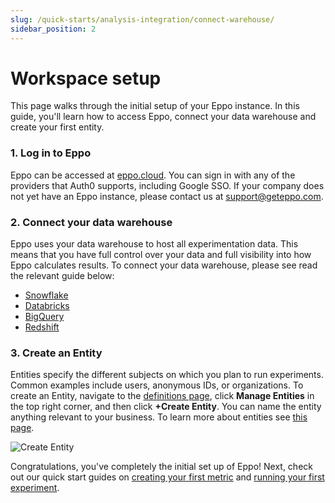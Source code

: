 ```yaml
---
slug: /quick-starts/analysis-integration/connect-warehouse/
sidebar_position: 2
---
```


# Workspace setup

This page walks through the initial setup of your Eppo instance. In this guide, you'll learn how to access Eppo, connect your data warehouse and create your first entity.

### 1. Log in to Eppo

Eppo can be accessed at [eppo.cloud](http://eppo.cloud). You can sign in with any of the providers that Auth0 supports, including Google SSO. If your company does not yet have an Eppo instance, please contact us at [support@geteppo.com](mailto:support@geteppo.com).

### 2. Connect your data warehouse

Eppo uses your data warehouse to host all experimentation data. This means that you have full control over your data and full visibility into how Eppo calculates results. To connect your data warehouse, please see read the relevant guide below:

- [Snowflake](/data-management/connecting-dwh/snowflake)
- [Databricks](/data-management/connecting-dwh/databricks)
- [BigQuery](/data-management/connecting-dwh/bigquery)
- [Redshift](/data-management/connecting-dwh/redshift)

### 3. Create an Entity

Entities specify the different subjects on which you plan to run experiments. Common examples include users, anonymous IDs, or organizations. To create an Entity, navigate to the [definitions page](https://eppo.cloud/definitions), click **Manage Entities** in the top right corner, and then click **+Create Entity**. You can name the entity anything relevant to your business. To learn more about entities see [this page](/data-management/definitions/entities/).

![Create Entity](/img/initial-setup/quick-start-1.png)

Congratulations, you've completely the initial set up of Eppo! Next, check out our quick start guides on [creating your first metric](/quick-starts/analysis-integration/adding-metrics/) and [running your first experiment](/quick-starts/sdk-integration/creating-a-flag).
